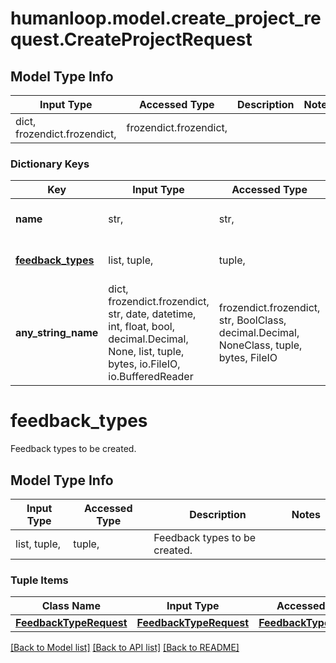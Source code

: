# humanloop.model.create_project_request.CreateProjectRequest

## Model Type Info
Input Type | Accessed Type | Description | Notes
------------ | ------------- | ------------- | -------------
dict, frozendict.frozendict,  | frozendict.frozendict,  |  | 

### Dictionary Keys
Key | Input Type | Accessed Type | Description | Notes
------------ | ------------- | ------------- | ------------- | -------------
**name** | str,  | str,  | Unique project name. | 
**[feedback_types](#feedback_types)** | list, tuple,  | tuple,  | Feedback types to be created. | [optional] 
**any_string_name** | dict, frozendict.frozendict, str, date, datetime, int, float, bool, decimal.Decimal, None, list, tuple, bytes, io.FileIO, io.BufferedReader | frozendict.frozendict, str, BoolClass, decimal.Decimal, NoneClass, tuple, bytes, FileIO | any string name can be used but the value must be the correct type | [optional]

# feedback_types

Feedback types to be created.

## Model Type Info
Input Type | Accessed Type | Description | Notes
------------ | ------------- | ------------- | -------------
list, tuple,  | tuple,  | Feedback types to be created. | 

### Tuple Items
Class Name | Input Type | Accessed Type | Description | Notes
------------- | ------------- | ------------- | ------------- | -------------
[**FeedbackTypeRequest**](FeedbackTypeRequest.md) | [**FeedbackTypeRequest**](FeedbackTypeRequest.md) | [**FeedbackTypeRequest**](FeedbackTypeRequest.md) |  | 

[[Back to Model list]](../../README.md#documentation-for-models) [[Back to API list]](../../README.md#documentation-for-api-endpoints) [[Back to README]](../../README.md)

